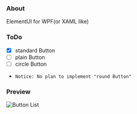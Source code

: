 ### About
ElementUI for WPF(or XAML like)

### ToDo
* [x] standard Button
* [ ] plain Button
* [ ] circle Button
* `Notice: No plan to implement "round Button"`

### Preview
![Button List](https://i.imgur.com/NblCrRW.png)